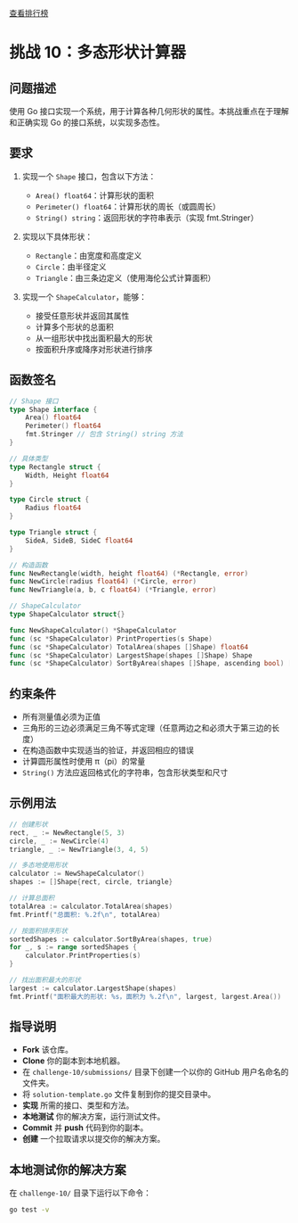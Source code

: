 [查看排行榜](SCOREBOARD.md)

# 挑战 10：多态形状计算器

## 问题描述

使用 Go 接口实现一个系统，用于计算各种几何形状的属性。本挑战重点在于理解和正确实现 Go 的接口系统，以实现多态性。

## 要求

1. 实现一个 `Shape` 接口，包含以下方法：
   - `Area() float64`：计算形状的面积
   - `Perimeter() float64`：计算形状的周长（或圆周长）
   - `String() string`：返回形状的字符串表示（实现 fmt.Stringer）

2. 实现以下具体形状：
   - `Rectangle`：由宽度和高度定义
   - `Circle`：由半径定义
   - `Triangle`：由三条边定义（使用海伦公式计算面积）

3. 实现一个 `ShapeCalculator`，能够：
   - 接受任意形状并返回其属性
   - 计算多个形状的总面积
   - 从一组形状中找出面积最大的形状
   - 按面积升序或降序对形状进行排序

## 函数签名

```go
// Shape 接口
type Shape interface {
    Area() float64
    Perimeter() float64
    fmt.Stringer // 包含 String() string 方法
}

// 具体类型
type Rectangle struct {
    Width, Height float64
}

type Circle struct {
    Radius float64
}

type Triangle struct {
    SideA, SideB, SideC float64
}

// 构造函数
func NewRectangle(width, height float64) (*Rectangle, error)
func NewCircle(radius float64) (*Circle, error)
func NewTriangle(a, b, c float64) (*Triangle, error)

// ShapeCalculator
type ShapeCalculator struct{}

func NewShapeCalculator() *ShapeCalculator
func (sc *ShapeCalculator) PrintProperties(s Shape)
func (sc *ShapeCalculator) TotalArea(shapes []Shape) float64
func (sc *ShapeCalculator) LargestShape(shapes []Shape) Shape
func (sc *ShapeCalculator) SortByArea(shapes []Shape, ascending bool) []Shape
```

## 约束条件

- 所有测量值必须为正值
- 三角形的三边必须满足三角不等式定理（任意两边之和必须大于第三边的长度）
- 在构造函数中实现适当的验证，并返回相应的错误
- 计算圆形属性时使用 π（pi）的常量
- `String()` 方法应返回格式化的字符串，包含形状类型和尺寸

## 示例用法

```go
// 创建形状
rect, _ := NewRectangle(5, 3)
circle, _ := NewCircle(4)
triangle, _ := NewTriangle(3, 4, 5)

// 多态地使用形状
calculator := NewShapeCalculator()
shapes := []Shape{rect, circle, triangle}

// 计算总面积
totalArea := calculator.TotalArea(shapes)
fmt.Printf("总面积: %.2f\n", totalArea)

// 按面积排序形状
sortedShapes := calculator.SortByArea(shapes, true)
for _, s := range sortedShapes {
    calculator.PrintProperties(s)
}

// 找出面积最大的形状
largest := calculator.LargestShape(shapes)
fmt.Printf("面积最大的形状: %s，面积为 %.2f\n", largest, largest.Area())
```

## 指导说明

- **Fork** 该仓库。
- **Clone** 你的副本到本地机器。
- 在 `challenge-10/submissions/` 目录下创建一个以你的 GitHub 用户名命名的文件夹。
- 将 `solution-template.go` 文件复制到你的提交目录中。
- **实现** 所需的接口、类型和方法。
- **本地测试** 你的解决方案，运行测试文件。
- **Commit** 并 **push** 代码到你的副本。
- **创建** 一个拉取请求以提交你的解决方案。

## 本地测试你的解决方案

在 `challenge-10/` 目录下运行以下命令：

```bash
go test -v
```